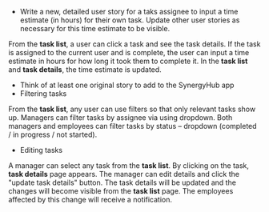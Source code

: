 * Write a new, detailed user story for a taks assignee to input a time estimate (in hours) for their own task. Update other user stories as necessary for this time estimate to be visible.

From the **task list**, a user can click a task and see the task details. 
If the task is assigned to the current user and is complete, the user can input a time estimate in hours for how long it took them to complete it. 
In the **task list** and **task details**, the time estimate is updated.
* Think of at least one original story to add to the SynergyHub app
*	Filtering tasks

From the **task list**, any user can use filters so that only relevant tasks show up. 
Managers can filter tasks by assignee via using dropdown. 
Both managers and employees can filter tasks by status – dropdown (completed / in progress / not started). 

* Editing tasks

A manager can select any task from the **task list**.
By clicking on the task, **task details** page appears.
The manager can edit details and click the "update task details" button. 
The task details will be updated and the changes will become visible from the **task list** page.
The employees affected by this change will receive a notification. 
